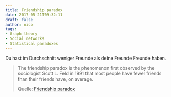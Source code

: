 ```yaml
---
title: Friendship paradox
date: 2017-05-21T09:32:11
draft: false
author: nico
tags:
- Graph theory
- Social networks
- Statistical paradoxes
---
```


Du hast im Durchschnitt weniger Freunde als deine Freunde Freunde haben.

> The friendship paradox is the phenomenon first observed by the sociologist
> Scott L. Feld in 1991 that most people have fewer friends than their friends
> have, on average.
>
> Quelle: [Friendship paradox](https://en.wikipedia.org/wiki/Friendship_paradox)